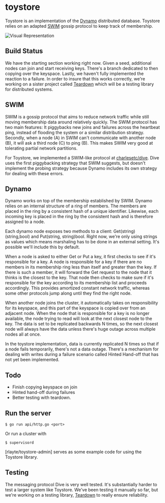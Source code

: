 # toystore

Toystore is an implementation of the [Dynamo](http://www.allthingsdistributed.com/files/amazon-dynamo-sosp2007.pdf) distributed database. Toystore relies on an adapted [SWIM](https://www.cs.cornell.edu/~asdas/research/dsn02-swim.pdf) gossip protocol to keep track of membership. 

![Visual Representation](http://www.charlesetc.com/images/toystore.png)

## Build Status

We have the starting section working right now. Given a seed, additional nodes can join and start receiving keys. There's a branch dedicated to then copying over the keyspace. Lastly, we haven't fully implemented the reaction to a failure. In order to insure that this works correctly, we're working on a sister project called [Teardown](http://github.com/rlayte/teardown) which will be a testing library for distributed systems.

## SWIM

SWIM is a gossip protocol that aims to reduce network traffic while still moving membership data around relatively quickly. The SWIM protocol has two main features: It piggybacks new joins and failures across the heartbeat ping, instead of flooding the system or a similar distribution strategy. Secondly, when a node (A) in SWIM can't communicate with another node (B), it will ask a third node (C) to ping (B). This makes SWIM very good at tolerating partial network partitions. 

For Toystore, we implemented a SWIM-like protocol at [charlesetc/dive](http://github.com/Charlesetc/dive). Dive uses the first piggybacking strategy that SWIM suggests, but doesn't implement the probing strategy because Dynamo includes its own strategy for dealing with these errors. 

## Dynamo

Dynamo works on top of the membership established by SWIM. Dynamo relies on an internal structure of a ring of members. The members are placed in the ring by a consistent hash of a unique identifier. Likewise, each incoming key is placed in the ring by the consistent hash and is therefore assigned to a node. 

Each dynamo node exposes two methods to a client: Get(string)(string,bool) and Put(string, string)bool. Right now, we're only using strings as values which means marshaling has to be done in an external setting. It's possible we'll include this by default.

When a node is asked to either Get or Put a key, it first checks to see if it's responsible for a key. A node is responsible for a key if there are no members in its membership ring less than itself and greater than the key. If there is such a member, it will forward the Get request to the node that it thinks is the closest to the key. That node then checks to make sure if it's responsible for the key according to its membership list and proceeds accordingly. This provides amortized constant network traffic, whereas some other protocols jump along until they find the right node.

When another node joins the cluster, it automatically takes on responsibility for its keyspace, and this part of the keyspace is copied over from an adjacent node. When the node that is responsible for a key is no longer available, the node trying to read will look at the next closest node to the key. The data is set to be replicated backwards N times, so the next closest node will always have the data unless there's huge outage across multiple nodes all at once.

In the toystore implementation, data is currently replicated N times so that if a node fails temporarily, there's not a data outage. There's a mechanism for dealing with writes during a failure scenario called Hinted Hand-off that has not yet been implemented.

## Todo

* Finish copying keyspace on join
* Hinted hand-off during failures
* Better testing with teardown.

## Run the server

    $ go run api/http.go <port>

Or run a cluster with

    $ supervisord

[rlayte/toystore-admin] serves as some example code for using the Toystore library.

## Testing

The messaging protocol Dive is very well tested. It's substantially harder to test a larger system like Toystore. We've been testing it manually so far, but we're working on a testing library, [Teardown](http://github.com/rlayte/teardown) to really ensure reliability. 
